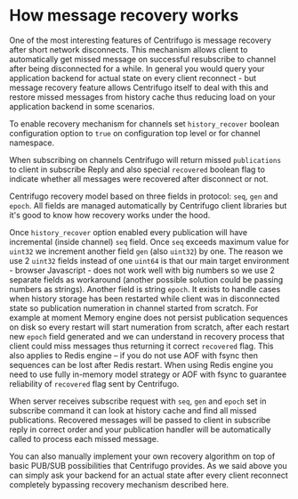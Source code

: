 # How message recovery works

One of the most interesting features of Centrifugo is message recovery after short network disconnects. This mechanism allows client to automatically get missed message on successful resubscribe to channel after being disconnected for a while. In general you would query your application backend for actual state on every client reconnect - but message recovery feature allows Centrifugo itself to deal with this and restore missed messages from history cache thus reducing load on your application backend in some scenarios.

To enable recovery mechanism for channels set `history_recover` boolean configuration option to `true` on configuration top level or for channel namespace.

When subscribing on channels Centrifugo will return missed `publications` to client in subscribe Reply and also special `recovered` boolean flag to indicate whether all messages were recovered after disconnect or not.

Centrifugo recovery model based on three fields in protocol: `seq`, `gen` and `epoch`. All fields are managed automatically by Centrifugo client libraries but it's good to know how recovery works under the hood.

Once `history_recover` option enabled every publication will have incremental (inside channel) `seq` field. Once `seq` exceeds maximum value for `uint32` we increment another field `gen` (also `uint32`) by one. The reason we use 2 `uint32` fields instead of one `uint64` is that our main target environment - browser Javascript - does not work well with big numbers so we use 2 separate fields as workaround (another possible solution could be passing numbers as strings). Another field is string `epoch`. It exists to handle cases when history storage has been restarted while client was in disconnected state so publication numeration in channel started from scratch. For example at moment Memory engine does not persist publication sequences on disk so every restart will start numeration from scratch, after each restart new `epoch` field generated and we can understand in recovery process that client could miss messages thus returning it correct `recovered` flag. This also applies to Redis engine – if you do not use AOF with fsync then sequences can be lost after Redis restart. When using Redis engine you need to use fully in-memory model strategy or AOF with fsync to guarantee reliability of `recovered` flag sent by Centrifugo.

When server receives subscribe request with `seq`, `gen` and `epoch` set in subscribe command it can look at history cache and find all missed publications. Recovered messages will be passed to client in subscribe reply in correct order and your publication handler will be automatically called to process each missed message.

You can also manually implement your own recovery algorithm on top of basic PUB/SUB possibilities that Centrifugo provides. As we said above you can simply ask your backend for an actual state after every client reconnect completely bypassing recovery mechanism described here.

